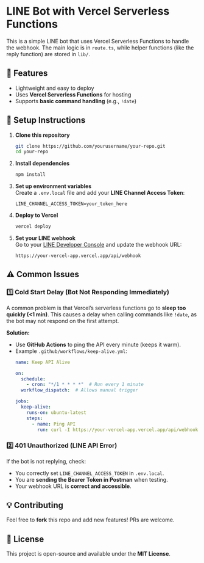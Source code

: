 


# LINE Bot with Vercel Serverless Functions  

This is a simple LINE bot that uses Vercel Serverless Functions to handle the webhook. The main logic is in `route.ts`, while helper functions (like the reply function) are stored in `lib/`.  

## 🚀 Features  
- Lightweight and easy to deploy  
- Uses **Vercel Serverless Functions** for hosting  
- Supports **basic command handling** (e.g., `!date`)  

## 📌 Setup Instructions  

1. **Clone this repository**  
   ```bash
   git clone https://github.com/yourusername/your-repo.git
   cd your-repo
   ```

2. **Install dependencies**  
   ```bash
   npm install
   ```

3. **Set up environment variables**  
   Create a `.env.local` file and add your **LINE Channel Access Token**:  
   ```plaintext
   LINE_CHANNEL_ACCESS_TOKEN=your_token_here
   ```

4. **Deploy to Vercel**  
   ```bash
   vercel deploy
   ```

5. **Set your LINE webhook**  
   Go to your [LINE Developer Console](https://developers.line.biz/) and update the webhook URL:  
   ```
   https://your-vercel-app.vercel.app/api/webhook
   ```

## ⚠️ Common Issues  

### 1️⃣ **Cold Start Delay (Bot Not Responding Immediately)**  
A common problem is that Vercel’s serverless functions go to **sleep too quickly (<1 min)**. This causes a delay when calling commands like `!date`, as the bot may not respond on the first attempt.  

**Solution:**  
- Use **GitHub Actions** to ping the API every minute (keeps it warm).  
- Example `.github/workflows/keep-alive.yml`:  
  ```yaml
  name: Keep API Alive

  on:
    schedule:
      - cron: "*/1 * * * *"  # Run every 1 minute
    workflow_dispatch:  # Allows manual trigger

  jobs:
    keep-alive:
      runs-on: ubuntu-latest
      steps:
        - name: Ping API
          run: curl -I https://your-vercel-app.vercel.app/api/webhook
  ```

### 2️⃣ **401 Unauthorized (LINE API Error)**  
If the bot is not replying, check:  
- You correctly set `LINE_CHANNEL_ACCESS_TOKEN` in `.env.local`.  
- You are **sending the Bearer Token in Postman** when testing.  
- Your webhook URL is **correct and accessible**.  

## 💡 Contributing  
Feel free to **fork** this repo and add new features! PRs are welcome.  

## 📄 License  
This project is open-source and available under the **MIT License**.  
